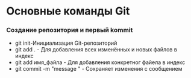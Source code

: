 # Основные команды Git

### Создание репозитория и первый kommit

- git init-Инициализация Git-репозиторий
- git add . - Для добавления всех изменённых и новых файлов в индекс
- git add имя_файла - Для добавления конкретног файела в индекс
- git commit -m "message " - Сохраняет изменения с сообщением

